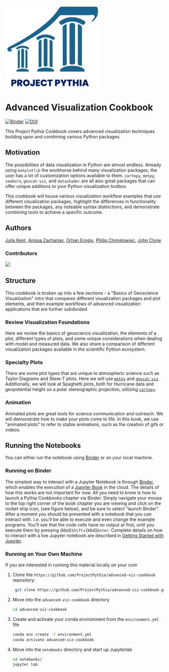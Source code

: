 <img src="thumbnail.png" alt="thumbnail" width="300"/>

# Advanced Visualization Cookbook

[![Binder](https://binder.projectpythia.org/badge_logo.svg)](https://binder.projectpythia.org/v2/gh/ProjectPythia/advanced-viz-cookbook.git/main?labpath=notebooks)
[![DOI](https://zenodo.org/badge/671205314.svg)](https://zenodo.org/badge/latestdoi/671205314)

This Project Pythia Cookbook covers advanced visualization techniques building upon and combining various Python packages.

## Motivation

The possibilities of data visualization in Python are almost endless. Already using `matplotlib` the workhorse behind many visualization packages, the user has a lot of customization options available to them. `cartopy`, `metpy`, `seaborn`, `geocat-viz`, and `datashader` are all also great packages that can offer unique additions to your Python visualization toolbox.

This cookbook will house various visualization workflow examples that use different visualization packages, highlight the differences in functionality between the packages, any noteable syntax distinctions, and demonstrate combining tools to achieve a specific outcome.

## Authors

[Julia Kent](@jukent), [Anissa Zacharias](@anissa111), [Orhan Eroglu](@erogluorhan), [Philip Chmielowiec](@philipc2), [John Clyne](@clyne)

### Contributors

<a href="https://github.com/ProjectPythia/advanced-viz-cookbook/graphs/contributors">
  <img src="https://contrib.rocks/image?repo=ProjectPythia/advanced-viz-cookbook" />
</a>

## Structure

This cookbook is broken up into a few sections - a "Basics of Geoscience Visualization" intro that compares different visualization packages and plot elements, and then example workflows of advanced visualization applications that are further subdivided.

### Review Visualization Foundations

Here we review the basics of geoscience visualization, the elements of a plot, different types of plots, and some unique considerations when dealing with model and measured data. We also share a comparison of different visualization packages available in the scientific Python ecosystem.

### Specialty Plots

There are some plot types that are unique to atmospheric science such as Taylor Diagrams and Skew-T plots. Here we will use [`metpy`](https://unidata.github.io/MetPy/latest/index.html) and [`geocat-viz`](https://geocat-viz.readthedocs.io/en/latest/). Additionally, we will look at Spaghetti plots, both for Hurricane data and geopotential height on a polar stereographic projection, utilizing [`cartopy`](https://scitools.org.uk/cartopy/docs/latest/).

### Animation

Animated plots are great tools for science communication and outreach. We will demonstrate how to make your plots come to life. In this book, we use "animated plots" to refer to stable animations, such as the creation of gifs or videos.

## Running the Notebooks

You can either run the notebook using [Binder](https://binder.projectpythia.org/) or on your local machine.

### Running on Binder

The simplest way to interact with a Jupyter Notebook is through
[Binder](https://binder.projectpythia.org/), which enables the execution of a
[Jupyter Book](https://jupyterbook.org) in the cloud. The details of how this works are not
important for now. All you need to know is how to launch a Pythia
Cookbooks chapter via Binder. Simply navigate your mouse to
the top right corner of the book chapter you are viewing and click
on the rocket ship icon, (see figure below), and be sure to select
“launch Binder”. After a moment you should be presented with a
notebook that you can interact with. I.e. you’ll be able to execute
and even change the example programs. You’ll see that the code cells
have no output at first, until you execute them by pressing
{kbd}`Shift`\+{kbd}`Enter`. Complete details on how to interact with
a live Jupyter notebook are described in [Getting Started with
Jupyter](https://foundations.projectpythia.org/foundations/getting-started-jupyter.html).

### Running on Your Own Machine

If you are interested in running this material locally on your com

1. Clone the `https://github.com/ProjectPythia/advanced-viz-cookbook` repository:

   ```bash
    git clone https://github.com/ProjectPythia/advanced-viz-cookbook.git
   ```

1. Move into the `advanced-viz-cookbook` directory
   ```bash
   cd advanced-viz-cookbook
   ```
1. Create and activate your conda environment from the `environment.yml` file
   ```bash
   conda env create -f environment.yml
   conda activate advanced-viz-cookbook
   ```
1. Move into the `notebooks` directory and start up Jupyterlab
   ```bash
   cd notebooks/
   jupyter lab
   ```
